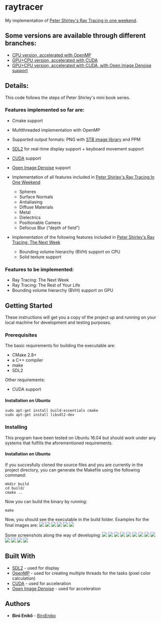 # raytracer

My implementation of [Peter Shirley's Ray Tracing in one weekend](https://github.com/petershirley/raytracinginoneweekend/).

## Some versions are available through different branches:
* [CPU version, accelerated with OpenMP](https://github.com/biroeniko/raytracer/tree/cpu-only)
* [GPU+CPU version, accelerated with CUDA](https://github.com/biroeniko/raytracer/tree/gpu-cpu-first-book)
* [GPU+CPU version, accelerated with CUDA, with Open Image Denoise support](https://github.com/biroeniko/raytracer/tree/gpu-cpu-oidn-first-book)

## Details:
This code follows the steps of Peter Shirley's mini book series.
### Features implemented so far are:
* Cmake support
* Multithreaded implementation with OpenMP
* Supported output formats: PNG with [STB image library](https://github.com/nothings/stb) and PPM
* [SDL2](https://www.libsdl.org/) for real-time display support + keyboard movement support
* [CUDA](https://developer.nvidia.com/cuda-zone) support
* [Open Image Denoise](https://openimagedenoise.github.io/) support

* Implementation of all features included in [Peter Shirley's Ray Tracing In One Weekend](https://github.com/RayTracing/raytracing.github.io/blob/master/books/RayTracingInOneWeekend.html)
  * Spheres
  * Surface Normals
  * Antialiasing
  * Diffuse Materials
  * Metal
  * Dielectrics
  * Positionable Camera
  * Defocus Blur (“depth of field”)
* Implementation of the following features included in [Peter Shirley's Ray Tracing: The Next Week](https://github.com/RayTracing/raytracing.github.io/blob/master/books/RayTracingInOneWeekend.html)
  * Bounding volume hierarchy (BVH) support on CPU
  * Solid texture support

### Features to be implemented:
* Ray Tracing: The Next Week
* Ray Tracing: The Rest of Your Life
* Bounding volume hierarchy (BVH) support on GPU

## Getting Started

These instructions will get you a copy of the project up and running on your local machine for development and testing purposes.

### Prerequisites

The basic requirements for building the executable are:

* CMake 2.8+
* a C++ compiler
* make
* SDL2

Other requirements:
* CUDA support

#### Installation on Ubuntu

```
sudo apt-get install build-essentials cmake
sudo apt-get install libsdl2-dev
```

### Installing

This program have been tested on Ubuntu 16.04 but should work under any systems that fulfills the aforementioned requirements.

#### Installation on Ubuntu

If you succesfully cloned the source files and you are currently in the project directory, you can generate the Makefile using the following command:

```
mkdir build
cd build/
cmake ..
```
Now you can build the binary by running:

```
make
```
Now, you should see the executable in the build folder. Examples for the final images are:
![](https://github.com/biroeniko/raytracer/blob/master/images/cuda_640_360.gif)
![](https://github.com/biroeniko/raytracer/blob/master/images/noisy.png)
![](https://github.com/biroeniko/raytracer/blob/master/images/denoised.png)
![](https://github.com/biroeniko/raytracer/blob/master/images/final.png)
![](https://github.com/biroeniko/raytracer/blob/master/images/final2.png)
![](https://github.com/biroeniko/raytracer/blob/master/images/final3.png)

Some screenshots along the way of developing:
![](https://github.com/biroeniko/raytracer/blob/master/images/sphereHit.png)
![](https://github.com/biroeniko/raytracer/blob/master/images/interesting.png)
![](https://github.com/biroeniko/raytracer/blob/master/images/notAntialised.png)
![](https://github.com/biroeniko/raytracer/blob/master/images/antialiased.png)
![](https://github.com/biroeniko/raytracer/blob/master/images/diffuseBeforeGammaCorrection.png)
![](https://github.com/biroeniko/raytracer/blob/master/images/diffuseWithGammaCorrection.png)
![](https://github.com/biroeniko/raytracer/blob/master/images/diffuseWithGammaCorrectionAndShadowAcneCorrection.png)
![](https://github.com/biroeniko/raytracer/blob/master/images/metal.png)
![](https://github.com/biroeniko/raytracer/blob/master/images/metalWithFuzziness.png)
![](https://github.com/biroeniko/raytracer/blob/master/images/hollowGlassSphere.png)
![](https://github.com/biroeniko/raytracer/blob/master/images/cameraPosition.png)
![](https://github.com/biroeniko/raytracer/blob/master/images/cameraPosition2.png)
![](https://github.com/biroeniko/raytracer/blob/master/images/depthOfField.png)

## Built With

* [SDL2](https://www.libsdl.org/) - used for display
* [OpenMP](https://www.openmp.org/) - used for creating multiple threads for the tasks (pixel color calculation)
* [CUDA](https://developer.nvidia.com/cuda-zone) - used for acceleration
* [Open Image Denoise](https://openimagedenoise.github.io/) - used for acceleration

## Authors

* **Biró Enikő** - [BiroEniko](https://github.com/biroeniko)

